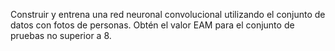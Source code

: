 Construir y entrena una red neuronal convolucional utilizando el conjunto de datos con fotos de personas. Obtén el valor EAM para el conjunto de pruebas no superior a 8.
